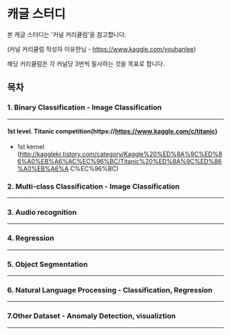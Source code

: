 # 캐글 스터디

본 캐글 스터디는 '커널 커리큘럼'을 참고합니다.

(커널 커리큘럼 작성자 이유한님 - https://www.kaggle.com/youhanlee)

해당 커리큘럼은 각 커널당 3번씩 필사하는 것을 목표로 합니다.

## 목차

### 1. Binary Classification - Image Classification
-------
#### 1st level. Titanic competition(https://https://www.kaggle.com/c/titanic)
+ 1st kernel (http://kagglekr.tistory.com/category/Kaggle%20%ED%8A%9C%ED%86%A0%EB%A6%AC%EC%96%BC/Titanic%20%ED%8A%9C%ED%86%A0%EB%A6%A
C%EC%96%BC)

### 2. Multi-class Classification - Image Classification
-------

### 3. Audio recognition
-------

### 4. Regression
-------

### 5. Object Segmentation
-------

### 6. Natural Language Processing - Classification, Regression
-------

### 7.Other Dataset - Anomaly Detection, visualiztion
-------
